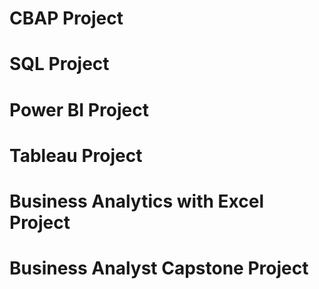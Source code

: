 # CBAP Project
# SQL Project
# Power BI Project
# Tableau Project
# Business Analytics with Excel Project
# Business Analyst Capstone Project
